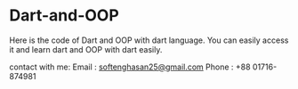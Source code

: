 # Dart-and-OOP

Here is the code of Dart and OOP with dart language. You can easily access it and learn dart and OOP with dart easily.

contact with me:
Email : softenghasan25@gmail.com
Phone : +88 01716-874981
